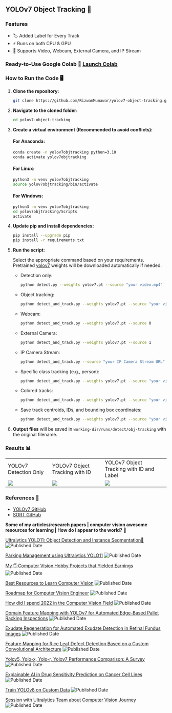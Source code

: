 ## YOLOv7 Object Tracking 🚀

### Features
- 🏷️ Added Label for Every Track
- ⚡ Runs on both CPU & GPU
- 🎥 Supports Video, Webcam, External Camera, and IP Stream

### Ready-to-Use Google Colab 🔗 [Launch Colab](https://colab.research.google.com/drive/1xrB76UQ_LaVaBAxfTi8-a9dIcazmxD5b?usp=sharing)

### How to Run the Code 🖥️

1. **Clone the repository:**
    ```bash
    git clone https://github.com/RizwanMunawar/yolov7-object-tracking.git
    ```
2. **Navigate to the cloned folder:**
    ```bash
    cd yolov7-object-tracking
    ```

3. **Create a virtual environment (Recommended to avoid conflicts):**

    #### For Anaconda:
    ```bash
    conda create -n yolov7objtracking python=3.10
    conda activate yolov7objtracking
    ```

    #### For Linux:
    ```bash
    python3 -m venv yolov7objtracking
    source yolov7objtracking/bin/activate
    ```

    #### For Windows:
    ```bash
    python3 -m venv yolov7objtracking
    cd yolov7objtracking/Scripts
    activate
    ```

4. **Update pip and install dependencies:**
    ```bash
    pip install --upgrade pip
    pip install -r requirements.txt
    ```

5. **Run the script:**

    Select the appropriate command based on your requirements. Pretrained [yolov7](https://github.com/WongKinYiu/yolov7/releases/download/v0.1/yolov7.pt) weights will be downloaded automatically if needed.

    - Detection only:
      ```bash
      python detect.py --weights yolov7.pt --source "your video.mp4"
      ```

    - Object tracking:
      ```bash
      python detect_and_track.py --weights yolov7.pt --source "your video.mp4"
      ```

    - Webcam:
      ```bash
      python detect_and_track.py --weights yolov7.pt --source 0
      ```

    - External Camera:
      ```bash
      python detect_and_track.py --weights yolov7.pt --source 1
      ```

    - IP Camera Stream:
      ```bash
      python detect_and_track.py --source "your IP Camera Stream URL" --device 0
      ```

    - Specific class tracking (e.g., person):
      ```bash
      python detect_and_track.py --weights yolov7.pt --source "your video.mp4" --classes 0
      ```

    - Colored tracks:
      ```bash
      python detect_and_track.py --weights yolov7.pt --source "your video.mp4" --colored-trk
      ```

    - Save track centroids, IDs, and bounding box coordinates:
      ```bash
      python detect_and_track.py --weights yolov7.pt --source "your video.mp4" --save-txt --save-bbox-dim
      ```

6. **Output files** will be saved in `working-dir/runs/detect/obj-tracking` with the original filename.

### Results 📊
<table>
  <tr>
    <td>YOLOv7 Detection Only</td>
    <td>YOLOv7 Object Tracking with ID</td>
    <td>YOLOv7 Object Tracking with ID and Label</td>
  </tr>
  <tr>
    <td><img src="https://user-images.githubusercontent.com/62513924/196107891-bb8124de-99c6-4039-b556-2ade403bd985.png"></td>
    <td><img src="https://user-images.githubusercontent.com/62513924/185798283-0455ce49-4359-4e52-8d69-fd30dd61c5b4.png"></td>
    <td><img src="https://user-images.githubusercontent.com/62513924/191241661-ed5b87eb-5c8c-49bc-8301-531ee86f3b38.png"></td>
  </tr>
</table>

### References 🔗
- [YOLOv7 GitHub](https://github.com/WongKinYiu/yolov7)
- [SORT GitHub](https://github.com/abewley/sort)

**Some of my articles/research papers | computer vision awesome resources for learning | How do I appear to the world? 🚀**

[Ultralytics YOLO11: Object Detection and Instance Segmentation🤯](https://muhammadrizwanmunawar.medium.com/ultralytics-yolo11-object-detection-and-instance-segmentation-88ef0239a811) ![Published Date](https://img.shields.io/badge/published_Date-2024--10--27-brightgreen)

[Parking Management using Ultralytics YOLO11](https://muhammadrizwanmunawar.medium.com/parking-management-using-ultralytics-yolo11-fba4c6bc62bc) ![Published Date](https://img.shields.io/badge/published_Date-2024--11--10-brightgreen)

[My 🖐️Computer Vision Hobby Projects that Yielded Earnings](https://muhammadrizwanmunawar.medium.com/my-️computer-vision-hobby-projects-that-yielded-earnings-7923c9b9eead) ![Published Date](https://img.shields.io/badge/published_Date-2023--09--10-brightgreen)

[Best Resources to Learn Computer Vision](https://muhammadrizwanmunawar.medium.com/best-resources-to-learn-computer-vision-311352ed0833) ![Published Date](https://img.shields.io/badge/published_Date-2023--06--30-brightgreen)

[Roadmap for Computer Vision Engineer](https://medium.com/augmented-startups/roadmap-for-computer-vision-engineer-45167b94518c)  ![Published Date](https://img.shields.io/badge/published_Date-2022--08--07-brightgreen)

[How did I spend 2022 in the Computer Vision Field](https://www.linkedin.com/pulse/how-did-i-spend-2022-computer-vision-field-muhammad-rizwan-munawar) ![Published Date](https://img.shields.io/badge/published_Date-2022--12--20-brightgreen)

[Domain Feature Mapping with YOLOv7 for Automated Edge-Based Pallet Racking Inspections](https://www.mdpi.com/1424-8220/22/18/6927) ![Published Date](https://img.shields.io/badge/published_Date-2022--09--13-brightgreen)

[Exudate Regeneration for Automated Exudate Detection in Retinal Fundus Images](https://ieeexplore.ieee.org/document/9885192) ![Published Date](https://img.shields.io/badge/published_Date-2022--09--12-brightgreen)

[Feature Mapping for Rice Leaf Defect Detection Based on a Custom Convolutional Architecture](https://www.mdpi.com/2304-8158/11/23/3914) ![Published Date](https://img.shields.io/badge/published_Date-2022--12--04-brightgreen)

[Yolov5, Yolo-x, Yolo-r, Yolov7 Performance Comparison: A Survey](https://aircconline.com/csit/papers/vol12/csit121602.pdf)  ![Published Date](https://img.shields.io/badge/published_Date-2022--09--24-brightgreen)

[Explainable AI in Drug Sensitivity Prediction on Cancer Cell Lines](https://ieeexplore.ieee.org/document/9922931)  ![Published Date](https://img.shields.io/badge/published_Date-2022--09--23-brightgreen)

[Train YOLOv8 on Custom Data](https://medium.com/augmented-startups/train-yolov8-on-custom-data-6d28cd348262)  ![Published Date](https://img.shields.io/badge/published_Date-2022--09--23-brightgreen)

[Session with Ultralytics Team about Computer Vision Journey](https://www.ultralytics.com/blog/becoming-a-computer-vision-engineer)  ![Published Date](https://img.shields.io/badge/published_Date-2022--11--15-brightgreen)
